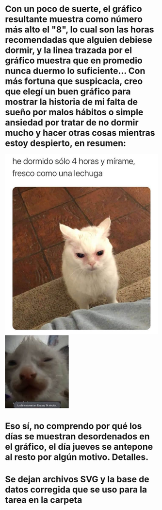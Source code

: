 # Con un poco de suerte, el gráfico resultante muestra como número más alto el "8", lo cual son las horas recomendadas que alguien debiese dormir, y la linea trazada por el gráfico muestra que en promedio nunca duermo lo suficiente... Con más fortuna que suspicacia, creo que elegí un buen gráfico para mostrar la historia de mi falta de sueño por malos hábitos o simple ansiedad por tratar de no dormir mucho y hacer otras cosas mientras estoy despierto, en resumen: 


![Alt text](image-1.png)
![Alt text](image.png)

# Eso sí, no comprendo por qué los días se muestran desordenados en el gráfico, el día jueves se antepone al resto por algún motivo. Detalles. 

#  Se dejan archivos SVG y la base de datos corregida que se uso para la tarea en la carpeta
